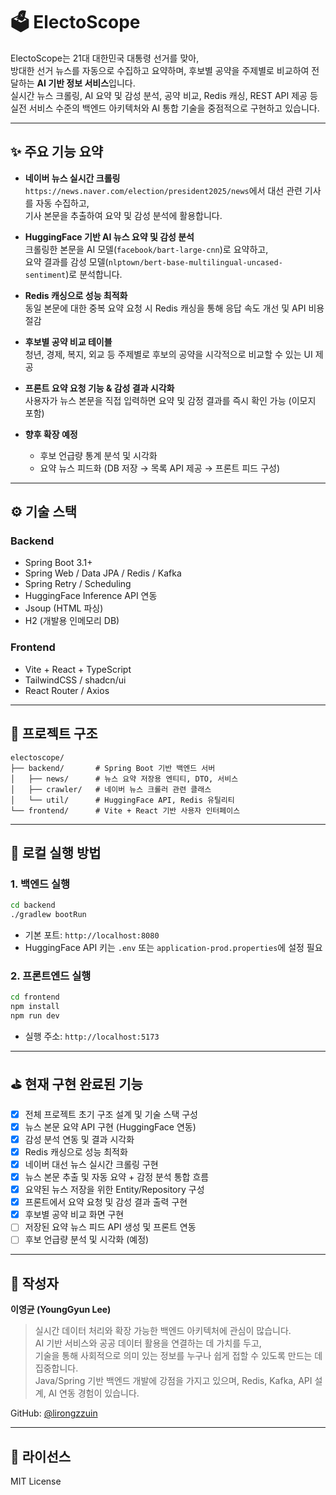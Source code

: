 # 🗳️ ElectoScope

ElectoScope는 21대 대한민국 대통령 선거를 맞아,  
방대한 선거 뉴스를 자동으로 수집하고 요약하며, 후보별 공약을 주제별로 비교하여 전달하는 **AI 기반 정보 서비스**입니다.  
실시간 뉴스 크롤링, AI 요약 및 감성 분석, 공약 비교, Redis 캐싱, REST API 제공 등  
실전 서비스 수준의 백엔드 아키텍처와 AI 통합 기술을 중점적으로 구현하고 있습니다.

---

## ✨ 주요 기능 요약

- **네이버 뉴스 실시간 크롤링**  
  `https://news.naver.com/election/president2025/news`에서 대선 관련 기사를 자동 수집하고,  
  기사 본문을 추출하여 요약 및 감성 분석에 활용합니다.

- **HuggingFace 기반 AI 뉴스 요약 및 감성 분석**  
  크롤링한 본문을 AI 모델(`facebook/bart-large-cnn`)로 요약하고,  
  요약 결과를 감성 모델(`nlptown/bert-base-multilingual-uncased-sentiment`)로 분석합니다.

- **Redis 캐싱으로 성능 최적화**  
  동일 본문에 대한 중복 요약 요청 시 Redis 캐싱을 통해 응답 속도 개선 및 API 비용 절감

- **후보별 공약 비교 테이블**  
  청년, 경제, 복지, 외교 등 주제별로 후보의 공약을 시각적으로 비교할 수 있는 UI 제공

- **프론트 요약 요청 기능 & 감성 결과 시각화**  
  사용자가 뉴스 본문을 직접 입력하면 요약 및 감정 결과를 즉시 확인 가능 (이모지 포함)

- **향후 확장 예정**
  - 후보 언급량 통계 분석 및 시각화
  - 요약 뉴스 피드화 (DB 저장 → 목록 API 제공 → 프론트 피드 구성)

---

## ⚙️ 기술 스택

### Backend
- Spring Boot 3.1+
- Spring Web / Data JPA / Redis / Kafka
- Spring Retry / Scheduling
- HuggingFace Inference API 연동
- Jsoup (HTML 파싱)
- H2 (개발용 인메모리 DB)

### Frontend
- Vite + React + TypeScript
- TailwindCSS / shadcn/ui
- React Router / Axios

---

## 📁 프로젝트 구조

```
electoscope/
├── backend/       # Spring Boot 기반 백엔드 서버
│   ├── news/      # 뉴스 요약 저장용 엔티티, DTO, 서비스
│   ├── crawler/   # 네이버 뉴스 크롤러 관련 클래스
│   └── util/      # HuggingFace API, Redis 유틸리티
└── frontend/      # Vite + React 기반 사용자 인터페이스
```

---

## 🧪 로컬 실행 방법

### 1. 백엔드 실행

```bash
cd backend
./gradlew bootRun
```

- 기본 포트: `http://localhost:8080`
- HuggingFace API 키는 `.env` 또는 `application-prod.properties`에 설정 필요

### 2. 프론트엔드 실행

```bash
cd frontend
npm install
npm run dev
```

- 실행 주소: `http://localhost:5173`

---

## ⛳ 현재 구현 완료된 기능

- [x] 전체 프로젝트 초기 구조 설계 및 기술 스택 구성
- [x] 뉴스 본문 요약 API 구현 (HuggingFace 연동)
- [x] 감성 분석 연동 및 결과 시각화
- [x] Redis 캐싱으로 성능 최적화
- [x] 네이버 대선 뉴스 실시간 크롤링 구현
- [x] 뉴스 본문 추출 및 자동 요약 + 감정 분석 통합 흐름
- [x] 요약된 뉴스 저장을 위한 Entity/Repository 구성
- [x] 프론트에서 요약 요청 및 감성 결과 출력 구현
- [x] 후보별 공약 비교 화면 구현
- [ ] 저장된 요약 뉴스 피드 API 생성 및 프론트 연동
- [ ] 후보 언급량 분석 및 시각화 (예정)

---

## 👤 작성자

**이영균 (YoungGyun Lee)**
> 실시간 데이터 처리와 확장 가능한 백엔드 아키텍처에 관심이 많습니다.  
> AI 기반 서비스와 공공 데이터 활용을 연결하는 데 가치를 두고,  
> 기술을 통해 사회적으로 의미 있는 정보를 누구나 쉽게 접할 수 있도록 만드는 데 집중합니다.  
> Java/Spring 기반 백엔드 개발에 강점을 가지고 있으며, Redis, Kafka, API 설계, AI 연동 경험이 있습니다.

GitHub: [@lirongzzuin](https://github.com/lirongzzuin)

---

## 📄 라이선스

MIT License